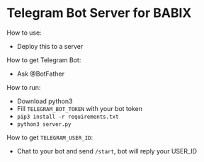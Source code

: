 # Telegram Bot Server for BABIX

How to use:
- Deploy this to a server

How to get Telegram Bot:
- Ask @BotFather

How to run:
- Download python3
- Fill `TELEGRAM_BOT_TOKEN` with your bot token
- `pip3 install -r requirements.txt`
- `python3 server.py`

How to get `TELEGRAM_USER_ID`:
- Chat to your bot and send `/start`, bot will reply your USER_ID